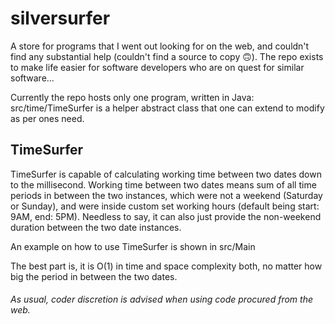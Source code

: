 # silversurfer
A store for programs that I went out looking for on the web, and couldn't find any substantial help (couldn't find a source to copy 🙃). The repo exists to make life easier for software developers who are on quest for similar software...

Currently the repo hosts only one program, written in Java: src/time/TimeSurfer is a helper abstract class that one can extend to modify as per ones need.

## TimeSurfer
TimeSurfer is capable of calculating working time between two dates down to the millisecond.
Working time between two dates means sum of all time periods in between the two instances, which were not a weekend (Saturday or Sunday), and were inside custom set working hours (default being start: 9AM, end: 5PM).
Needless to say, it can also just provide the non-weekend duration between the two date instances.

An example on how to use TimeSurfer is shown in src/Main

The best part is, it is O(1) in time and space complexity both, no matter how big the period in between the two dates. 

###### As usual, coder discretion is advised when using code procured from the web. 

